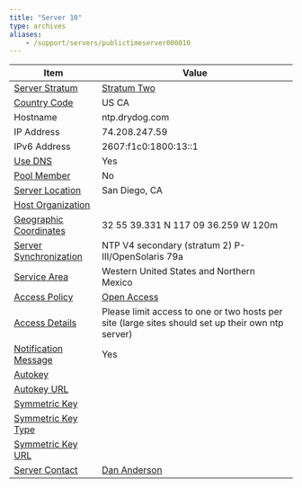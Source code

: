 ```yaml
---
title: "Server 10"
type: archives
aliases:
    - /support/servers/publictimeserver000010
---
```


| Item | Value |
| ----- | ----- |
| [Server Stratum](/support/servers/serverstratum) | [Stratum Two](/support/servers/stratumtwotimeservers) |
| [Country Code](/support/servers/countrycode) | US CA |
| Hostname |  ntp.drydog.com  |
| IP Address |  74.208.247.59  |
| IPv6 Address |  2607:f1c0:1800:13::1 |
| [Use DNS](/support/servers/usedns) | Yes |
| [Pool Member](/support/servers/poolmember) | No |
| [Server Location](/support/servers/serverlocation) |  San Diego, CA |
| [Host Organization](/support/servers/hostorganization) | |
| [ Geographic Coordinates](/support/servers/geographiccoordinates) |  32 55 39.331 N 117 09 36.259 W 120m  |
| [Server Synchronization](/support/servers/serversynchronization) |  NTP V4 secondary (stratum 2) P-III/OpenSolaris 79a |
| [Service Area](/support/servers/servicearea) |  Western United States and Northern Mexico |
| [Access Policy](/support/servers/accesspolicy) | [Open Access](/support/servers/openaccess) |
| [Access Details](/support/servers/accessdetails) |  Please limit access to one or two hosts per site (large sites should set up their own ntp server)  |
| [Notification Message](/support/servers/notificationmessage) | Yes |
| [Autokey](/support/servers/autokey) |  |
| [Autokey URL](/support/servers/autokeyurl) | |
| [Symmetric Key](/support/servers/symmetrickey) | |
| [Symmetric Key Type](/support/servers/symmetrickeytype) | |
| [Symmetric Key URL](/support/servers/symmetrickeyurl) | |
| [Server Contact](/support/servers/servercontact) | [Dan Anderson](https://dan.drydog.com/ntp.html) |